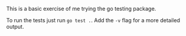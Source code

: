 This is a basic exercise of me trying the go testing package.  

To run the tests just run `go test .`. Add the `-v` flag for a more detailed output.